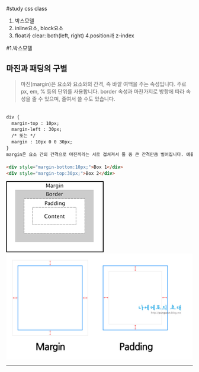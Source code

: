 #study css class

1. 박스모델
2. inline요소, block요소
3. float과 clear: both(left, right)
4.position과 z-index




#1.박스모델
## 마진과 패딩의 구별

>마진(margin)은 요소와 요소와의 간격, 즉 바깥 여백을 주는 속성입니다. 주로 px, em, % 등의 단위를 사용합니다.
border 속성과 마찬가지로 방향에 따라 속성을 줄 수 있으며, 줄여서 쓸 수도 있습니다.


```html

div {
  margin-top : 10px;
  margin-left : 30px;
  /* 또는 */
  margin : 10px 0 0 30px;
}
margin은 요소 간의 간격으로 마진끼리는 서로 겹쳐져서 둘 중 큰 간격만큼 벌어집니다. 예를 들어 다음의 소스를 보세요.

<div style="margin-bottom:10px;">Box 1</div>
<div style="margin-top:30px;">Box 2</div>
```


![boxmodel](./img/boxmodel.png)
![marginpadding](./img/marginpadding.png)







<hr/>